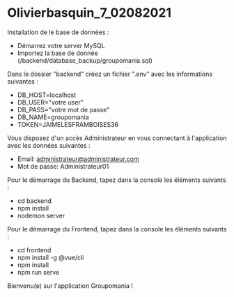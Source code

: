 # Olivierbasquin_7_02082021

Installation de le base de données :
- Démarrez votre server MySQL 
- Importez la base de donnée (/backend/database_backup/groupomania.sql)

Dans le dossier "backend" créez un fichier ".env" avec les informations suivantes :
- DB_HOST=localhost
- DB_USER="votre user"
- DB_PASS="votre mot de passe"
- DB_NAME=groupomania
- TOKEN=JAIMELESFRAMBOISES36

Vous disposez d'un accès Administrateur en vous connectant à l'application avec les données suivantes :
- Email: administrateur@administrateur.com
- Mot de passe: Administrateur01

Pour le démarrage du Backend, tapez dans la console les éléments suivants :
- cd backend
- npm install
- nodemon server

Pour le démarrage du Frontend, tapez dans la console les éléments suivants :
- cd frontend
- npm install -g @vue/cli
- npm install
- npm run serve

Bienvenu(e) sur l'application Groupomania !
